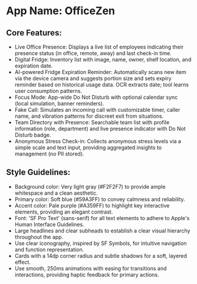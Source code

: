 # **App Name**: OfficeZen

## Core Features:

- Live Office Presence: Displays a live list of employees indicating their presence status (in office, remote, away) and last check-in time.
- Digital Fridge: Inventory list with image, name, owner, shelf location, and expiration date.
- AI-powered Fridge Expiration Reminder: Automatically scans new item via the device camera and suggests portion size and sets expiry reminder based on historical usage data. OCR extracts date; tool learns user consumption patterns.
- Focus Mode: App-wide Do Not Disturb with optional calendar sync (local simulation, banner reminders).
- Fake Call: Simulates an incoming call with customizable timer, caller name, and vibration patterns for discreet exit from situations.
- Team Directory with Presence: Searchable team list with profile information (role, department) and live presence indicator with Do Not Disturb badge.
- Anonymous Stress Check-in: Collects anonymous stress levels via a simple scale and text input, providing aggregated insights to management (no PII stored).

## Style Guidelines:

- Background color: Very light gray (#F2F2F7) to provide ample whitespace and a clean aesthetic.
- Primary color: Soft blue (#59A3FF) to convey calmness and reliability.
- Accent color: Pale purple (#A359FF) to highlight key interactive elements, providing an elegant contrast.
- Font: 'SF Pro Text' (sans-serif) for all text elements to adhere to Apple's Human Interface Guidelines.
- Large headlines and clear subheads to establish a clear visual hierarchy throughout the app.
- Use clear iconography, inspired by SF Symbols, for intuitive navigation and function representation.
- Cards with a 14dp corner radius and subtle shadows for a soft, layered effect.
- Use smooth, 250ms animations with easing for transitions and interactions, providing haptic feedback for primary actions.